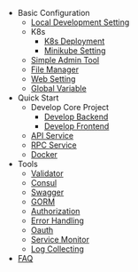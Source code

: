 * Basic Configuration
    * [Local Development Setting](slash-admin/en/docs/env_setting.md)
    * K8s
      * [K8s Deployment](slash-admin/en/docs/k8s-deploy.md)
      * [Minikube Setting](slash-admin/en/docs/minikube.md)
    * [Simple Admin Tool](slash-admin/en/docs/simple-admin-tools.md)
    * [File Manager](/slash-admin/en/docs/file_manager.md)
    * [Web Setting](/slash-admin/en/docs/web-setting.md)
    * [Global Variable](/slash-admin/en/docs/global_vars.md)
* Quick Start
    * Develop Core Project
      * [Develop Backend](slash-admin/en/docs/quick_develop_example.md)
      * [Develop Frontend](slash-admin/en/docs/web_develop_example.md)
    * [API Service](slash-admin/en/docs/api_example.md)
    * [RPC Service](slash-admin/en/docs/rpc_example.md)
    * [Docker](slash-admin/en/docs/deploy_docker.md)
* Tools
    * [Validator](/slash-admin/en/docs/validator.md)
    * [Consul](/slash-admin/en/docs/consul.md)
    * [Swagger](slash-admin/en/docs/swagger.md)
    * [GORM](slash-admin/en/docs/gorm.md)
    * [Authorization](slash-admin/en/docs/authorization.md)
    * [Error Handling](slash-admin/en/docs/error_handling.md)
    * [Oauth](slash-admin/en/docs/oauth.md)
    * [Service Monitor](slash-admin/en/docs/prometheus.md)
    * [Log Collecting](slash-admin/en/docs/log-collection.md)
* [FAQ](slash-admin/en/docs/FAQ.md) 